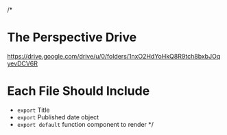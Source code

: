 /*
# The Perspective Drive
https://drive.google.com/drive/u/0/folders/1nxO2HdYoHkQ8R9tch8bxbJOqyevDCV6R

# Each File Should Include
* `export` Title
* `export` Published date object
* `export default` function component to render
*/
